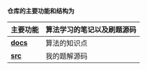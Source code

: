 **仓库的主要功能和结构为**

| 主要功能                                 | 算法学习的笔记以及刷题源码 |
| ---------------------------------------- | -------------------------- |
| [**docs**](./docs/)                      | 算法的知识点               |
| [**src**](./src/online/labuladong/algo/) | 我的题解源码               |

